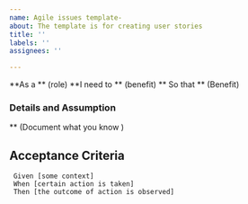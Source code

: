 ```yaml
---
name: Agile issues template-
about: The template is for creating user stories
title: ''
labels: ''
assignees: ''

---
```


**As a ** (role)
**I need to ** (benefit) 
** So that ** (Benefit) 

### Details and Assumption
** (Document what you know )

## Acceptance Criteria

```gherkin
 Given [some context]
 When [certain action is taken]
 Then [the outcome of action is observed]
 ```
